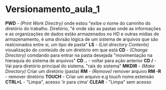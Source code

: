 # Versionamento_aula_1
**PWD**  - *(Print Work Directry)* onde estou "exibe o nome do caminho do diretório do trabalho. Diretório, "é onde são as pastas onde as informações e as organizações de dados estão armazenados no HD e outras mídias de armazenamento, é uma divisão lógica de um sistema de arquivos que são realcionados entre si, um tipo de pasta"
**LS** - *(List directory Contents)* visualização do conteúdo de um diretório em que está
**CD** - *(Change Directory)* comdando para entrar na pasta desejada "movimentação na hieraquia do sistema de arquivos"
**CD ..** - voltar para ação anterior 
**CD /**  - Vai para diretório principal do sistema, "raís do sistema"
**MKDIR**  - *(Make Directory)* Criar um diretório (pasta)
**RM** - *(Remove)* remover arquivo
**RM -R**  - remover diretório
**TOUCH** - Criar um arquivo e.g touch nome.extensão
**CTRL+L** - "Limpa", acesso 'ir para cima'
**CLEAR** - "Limpa" sem acesso
